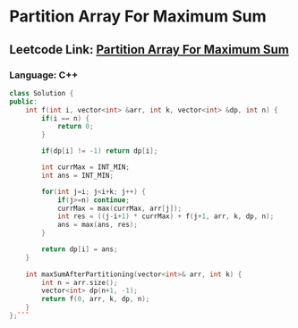 # Partition Array For Maximum Sum

## Leetcode Link: [Partition Array For Maximum Sum](https://leetcode.com/problems/partition-array-for-maximum-sum/)
### Language: C++

```cpp
class Solution {
public:
    int f(int i, vector<int> &arr, int k, vector<int> &dp, int n) {
        if(i == n) {
            return 0;
        }

        if(dp[i] != -1) return dp[i];

        int currMax = INT_MIN;
        int ans = INT_MIN;

        for(int j=i; j<i+k; j++) {
            if(j>=n) continue;
            currMax = max(currMax, arr[j]);
            int res = ((j-i+1) * currMax) + f(j+1, arr, k, dp, n);
            ans = max(ans, res);
        }

        return dp[i] = ans;
    }
    
    int maxSumAfterPartitioning(vector<int>& arr, int k) {
        int n = arr.size();
        vector<int> dp(n+1, -1);
        return f(0, arr, k, dp, n);
    }
};```



